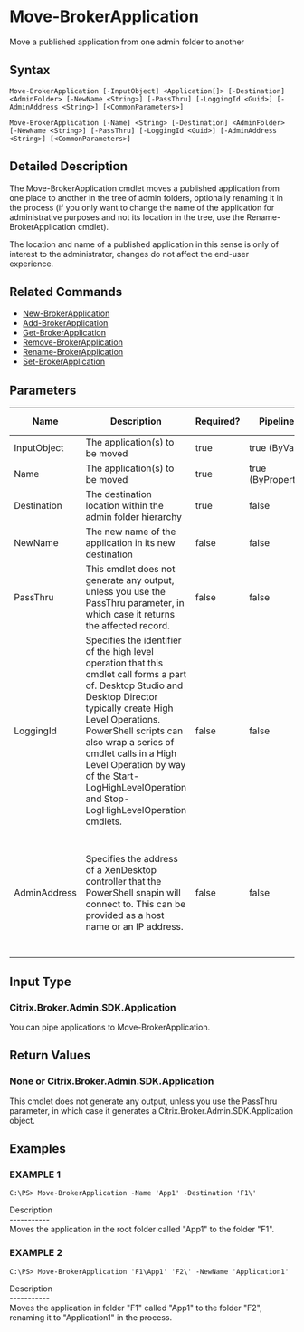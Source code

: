 ﻿# Move-BrokerApplication

   Move a published application from one admin folder to another

## Syntax
```
Move-BrokerApplication [-InputObject] <Application[]> [-Destination] <AdminFolder> [-NewName <String>] [-PassThru] [-LoggingId <Guid>] [-AdminAddress <String>] [<CommonParameters>]

Move-BrokerApplication [-Name] <String> [-Destination] <AdminFolder> [-NewName <String>] [-PassThru] [-LoggingId <Guid>] [-AdminAddress <String>] [<CommonParameters>]
```

## Detailed Description
   The Move-BrokerApplication cmdlet moves a published application from one place to another in the tree of admin folders, optionally renaming it in the process (if you only want to change the name of the application for administrative purposes and not its location in the tree, use the Rename-BrokerApplication cmdlet).

The location and name of a published application in this sense is only of interest to the administrator, changes do not affect the end-user experience.

## Related Commands
  * [New-BrokerApplication](New-BrokerApplication/)
  * [Add-BrokerApplication](Add-BrokerApplication/)
  * [Get-BrokerApplication](Get-BrokerApplication/)
  * [Remove-BrokerApplication](Remove-BrokerApplication/)
  * [Rename-BrokerApplication](Rename-BrokerApplication/)
  * [Set-BrokerApplication](Set-BrokerApplication/)
## Parameters

| Name   | Description | Required? | Pipeline Input | Default Value |
| --- | --- | --- | --- | --- |
| InputObject | The application(s) to be moved | true | true (ByValue) |  |
| Name | The application(s) to be moved | true | true (ByPropertyName) |  |
| Destination | The destination location within the admin folder hierarchy | true | false |  |
| NewName | The new name of the application in its new destination | false | false |  |
| PassThru | This cmdlet does not generate any output, unless you use the PassThru parameter, in which case it returns the affected record. | false | false | False |
| LoggingId | Specifies the identifier of the high level operation that this cmdlet call forms a part of. Desktop Studio and Desktop Director typically create High Level Operations. PowerShell scripts can also wrap a series of cmdlet calls in a High Level Operation by way of the Start-LogHighLevelOperation and Stop-LogHighLevelOperation cmdlets. | false | false |  |
| AdminAddress | Specifies the address of a XenDesktop controller that the PowerShell snapin will connect to. This can be provided as a host name or an IP address. | false | false | Localhost. Once a value is provided by any cmdlet, this value will become the default. |

## Input Type
### Citrix.Broker.Admin.SDK.Application
   You can pipe applications to Move-BrokerApplication.
## Return Values
### None or Citrix.Broker.Admin.SDK.Application
   This cmdlet does not generate any output, unless you use the PassThru parameter, in which case it generates a Citrix.Broker.Admin.SDK.Application object.
## Examples

### EXAMPLE 1
```
C:\PS> Move-BrokerApplication -Name 'App1' -Destination 'F1\'
```
   Description<br>-----------<br>Moves the application in the root folder called "App1" to the folder "F1\".
### EXAMPLE 2
```
C:\PS> Move-BrokerApplication 'F1\App1' 'F2\' -NewName 'Application1'
```
   Description<br>-----------<br>Moves the application in folder "F1" called "App1" to the folder "F2\", renaming it to "Application1" in the process.
